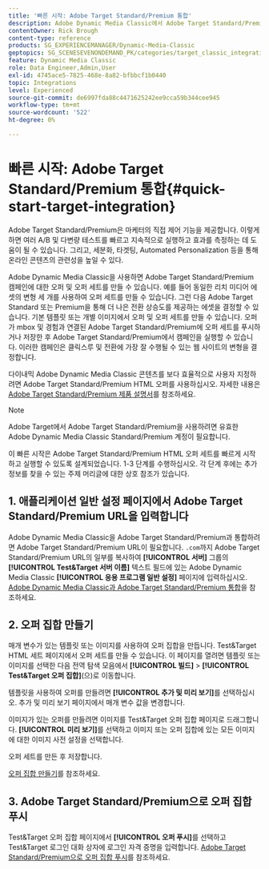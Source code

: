 ```yaml
---
title: '빠른 시작: Adobe Target Standard/Premium 통합'
description: Adobe Dynamic Media Classic에서 Adobe Target Standard/Premium 통합 기술을 빠르게 시작하고 실행하는 데 도움이 되는 Adobe Target Standard/Premium 소개 및 빠른 시작
contentOwner: Rick Brough
content-type: reference
products: SG_EXPERIENCEMANAGER/Dynamic-Media-Classic
geptopics: SG_SCENESEVENONDEMAND_PK/categories/target_classic_integration
feature: Dynamic Media Classic
role: Data Engineer,Admin,User
exl-id: 4745ace5-7825-468e-8a82-bfbbcf1b0440
topic: Integrations
level: Experienced
source-git-commit: de6997fda88c4471625242ee9cca59b344cee945
workflow-type: tm+mt
source-wordcount: '522'
ht-degree: 0%

---
```


# 빠른 시작: Adobe Target Standard/Premium 통합{#quick-start-target-integration}

Adobe Target Standard/Premium은 마케터의 직접 제어 기능을 제공합니다. 이렇게 하면 여러 A/B 및 다변량 테스트를 빠르고 지속적으로 실행하고 효과를 측정하는 데 도움이 될 수 있습니다. 그리고, 세분화, 타겟팅, Automated Personalization 등을 통해 온라인 콘텐츠의 관련성을 높일 수 있다.

Adobe Dynamic Media Classic을 사용하면 Adobe Target Standard/Premium 캠페인에 대한 오퍼 및 오퍼 세트를 만들 수 있습니다. 예를 들어 동일한 리치 미디어 에셋의 변형 세 개를 사용하여 오퍼 세트를 만들 수 있습니다. 그런 다음 Adobe Target Standard 또는 Premium을 통해 더 나은 전환 상승도를 제공하는 에셋을 결정할 수 있습니다. 기본 템플릿 또는 개별 이미지에서 오퍼 및 오퍼 세트를 만들 수 있습니다. 오퍼가 mbox 및 경험과 연결된 Adobe Target Standard/Premium에 오퍼 세트를 푸시하거나 저장한 후 Adobe Target Standard/Premium에서 캠페인을 실행할 수 있습니다. 이러한 캠페인은 클릭스루 및 전환에 가장 잘 수행될 수 있는 웹 사이트의 변형을 결정합니다.

다이내믹 Adobe Dynamic Media Classic 콘텐츠를 보다 효율적으로 사용자 지정하려면 Adobe Target Standard/Premium HTML 오퍼를 사용하십시오. 자세한 내용은 [Adobe Target Standard/Premium 제품 설명서](https://experienceleague.adobe.com/ko/docs/target)를 참조하세요.

>[!NOTE]
>
>Adobe Target에서 Adobe Target Standard/Premium을 사용하려면 유효한 Adobe Dynamic Media Classic Standard/Premium 계정이 필요합니다.

이 빠른 시작은 Adobe Target Standard/Premium HTML 오퍼 세트를 빠르게 시작하고 실행할 수 있도록 설계되었습니다. 1-3 단계를 수행하십시오. 각 단계 후에는 추가 정보를 찾을 수 있는 주제 머리글에 대한 상호 참조가 있습니다.

## 1. 애플리케이션 일반 설정 페이지에서 Adobe Target Standard/Premium URL을 입력합니다

Adobe Dynamic Media Classic을 Adobe Target Standard/Premium과 통합하려면 Adobe Target Standard/Premium URL이 필요합니다. `.com`까지 Adobe Target Standard/Premium URL의 일부를 복사하여 **[!UICONTROL 서버]** 그룹의 **[!UICONTROL Test&amp;Target 서버 이름]** 텍스트 필드에 있는 Adobe Dynamic Media Classic **[!UICONTROL 응용 프로그램 일반 설정]** 페이지에 입력하십시오. [Adobe Dynamic Media Classic과 Adobe Target Standard/Premium 통합](integrating-dmc-with-target.md#integrating-dmc-with-target)을 참조하세요.

## 2. 오퍼 집합 만들기

매개 변수가 있는 템플릿 또는 이미지를 사용하여 오퍼 집합을 만듭니다. Test&amp;Target HTML 세트 페이지에서 오퍼 세트를 만들 수 있습니다. 이 페이지를 열려면 템플릿 또는 이미지를 선택한 다음 전역 탐색 모음에서 **[!UICONTROL 빌드]** > **[!UICONTROL Test&amp;Target 오퍼 집합]**(으)로 이동합니다.

템플릿을 사용하여 오퍼를 만들려면 **[!UICONTROL 추가 및 미리 보기]**&#x200B;를 선택하십시오. 추가 및 미리 보기 페이지에서 매개 변수 값을 변경합니다.

이미지가 있는 오퍼를 만들려면 이미지를 Test&amp;Target 오퍼 집합 페이지로 드래그합니다. **[!UICONTROL 미리 보기]**&#x200B;를 선택하고 이미지 또는 오퍼 집합에 있는 모든 이미지에 대한 이미지 사전 설정을 선택합니다.

오퍼 세트를 만든 후 저장합니다.

[오퍼 집합 만들기](creating-offer-set.md#creating_an_offer_set)를 참조하세요.

## 3. Adobe Target Standard/Premium으로 오퍼 집합 푸시

Test&amp;Target 오퍼 집합 페이지에서 **[!UICONTROL 오퍼 푸시]**&#x200B;를 선택하고 Test&amp;Target 로그인 대화 상자에 로그인 자격 증명을 입력합니다. [Adobe Target Standard/Premium으로 오퍼 집합 푸시](pushing-offer-sets-target.md#pushing_offer_sets_to_target)를 참조하세요.
